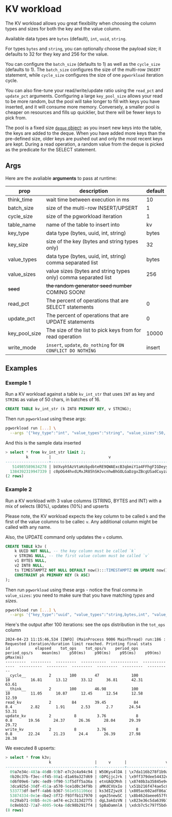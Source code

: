 # KV workload

The KV workload allows you great flexibility when choosing the column types and sizes for both the key and the value column.

Available data types are `bytes` (default), `int`, `uuid`, `string`.

For types `bytes` and `string`, you can optionally choose the payload size; it defaults to 32 for they key and 256 for the value.

You can configure the `batch_size` (defaults to 1) as well as the `cycle_size` (defaults to 1).
The `batch_size` configures the size of the multi-row `INSERT` statement, while `cycle_size` configures the size of one `pgworkload` iteration cycle.

You can also fine-tune your read/write/update ratio using the `read_pct` and `update_pct` arguments.
Configuring a large `key_pool_size` allows your read to be more random, but the pool will take longer to fill with keys you have inserted, and it will consume more memory.
Conversely, a smaller pool is cheaper on resources and fills up quicklier, but there will be fewer keys to pick from.

The pool is a fixed size [`deque` object](https://docs.python.org/3/library/collections.html#collections.deque): as you insert new keys into the table, the keys are added to the deque.
When you have added more keys than the pre-defined size, older keys are pushed out and only the most recent keys are kept.
During a read operation, a random value from the deque is picked as the predicate for the SELECT statement.

## Args

Here are the avaliable **arguments** to pass at runtime:

| prop          | description                                                    | default |
| ------------- | -------------------------------------------------------------- | ------- |
| think_time    | wait time between execution in ms                              | 10      |
| batch_size    | size of the multi-row INSERT/UPSERT                            | 1       |
| cycle_size    | size of the pgworkload iteration                               | 1       |
| table_name    | name of the table to insert into                               | kv      |
| key_type      | data type (bytes, uuid, int, string)                           | bytes   |
| key_size      | size of the key (bytes and string types only)                  | 32      |
| value_types   | data type (bytes, uuid, int, string) comma separated list      | bytes   |
| value_sizes   | value sizes (bytes and string types only) comma separated list | 256     |
| ~~seed~~      | ~~the random generator seed number~~  COMING SOON!             |         |
| read_pct      | The percent of operations that are SELECT statements           | 0       |
| update_pct    | The percent of operations that are UPDATE statements           | 0       |
| key_pool_size | The size of the list to pick keys from for read operation      | 10000   |
| write_mode    | `insert`, `update`, `do_nothing` for `ON CONFLICT DO NOTHING`  | insert  |

## Examples

### Exemple 1

Run a KV workload against a table `kv_int_str` that uses `INT` as key and `STRING` as value of 50 chars, in batches of 16.

```sql
CREATE TABLE kv_int_str (k INT8 PRIMARY KEY, v STRING);
```

Then run `pgworkload` using these args:

```bash
pgworkload run [...] \
  --args '{"key_type":"int", "value_types":"string", "value_sizes":50, "batch_size":16, "table_name":"kv_int_str"}'
```

And this is the sample data inserted

```sql
> select * from kv_int_str limit 2;                                                                          
         k         |                         v
-------------------+-----------------------------------------------------
   514985589634278 | bVXvph5AzVtaHzbpdbteRE9QWAExcB3qbmiY1a4FFhgFIGDeyy
  1384392319947339 | c0pOG44hvdLMxJR85hSHJvcnhwBhGOLGaDzgxZBcgUSadCuyza
(2 rows)
```

### Example 2

Run a KV workload with 3 value columns (STRING, BYTES and INT) with a mix of selects (80%), updates (10%) and upserts

Please note, the KV workload expects the key column to be called `k` and the first of the value columns to be callec `v`.
Any additional column might be called with any name.

Also, the UPDATE command only updates the `v` column.

```sql
CREATE TABLE k3v (
    k UUID NOT NULL, -- the key column must be called `k`
    v STRING NULL, -- the first value column must be called `v`
    v1 BYTES NULL,
    v2 INT8 NULL,
    ts TIMESTAMPTZ NOT NULL DEFAULT now():::TIMESTAMPTZ ON UPDATE now():::TIMESTAMPTZ,
    CONSTRAINT pk PRIMARY KEY (k ASC)
);
```

Then run `pgworkload` using these args - notice the final comma in `value_sizes`: you need to make sure that you have matching _types_ and _sizes_.

```bash
pgworkload run [...] \
  --args '{"key_type":"uuid", "value_types":"string,bytes,int", "value_sizes":"10,16,", "table_name":"k3v", "write_mode":"upsert", "read_pct":80, "update_pct":10}'
```

Here's the output after 100 iterations: see the ops distribution in the `tot_ops` column

```text
2024-04-23 11:15:46,534 [INFO] (MainProcess 9006 MainThread) run:186 : Requested iteration/duration limit reached. Printing final stats
id           elapsed    tot_ops    tot_ops/s    period_ops    period_ops/s    mean(ms)    p50(ms)    p90(ms)    p95(ms)    p99(ms)    pMax(ms)
---------  ---------  ---------  -----------  ------------  --------------  ----------  ---------  ---------  ---------  ---------  ----------
__cycle__          2        100        47              100            10         16.81      13.12      33.12      36.81      42.31       63.61
__think__          2        100        46.98           100            10         11.05      10.87      12.45      12.54      12.58       12.59
read_kv            2         84        39.45            84             8.4        2.82       1.91       2.53       2.7       24.54       53.31
update_kv          2          8         3.76             8             0.8       19.56      24.37      26.36      28.04      29.39       29.72
write_kv           2          8         3.76             8             0.8       22.24      21.23      24.4       26.39      27.98       28.38 
```

We executed 8 upserts:

```sql
> select * from k3v;                                                                                         
                   k                   |     v      |                 v1                 |         v2          |              ts
---------------------------------------+------------+------------------------------------+---------------------+--------------------------------
  09a7e34c-483a-46d8-93b7-e7c2c4a94c94 | W5OKys4lDA | \x7da116b278f1b9a5fb12535f68243752 | 2992646263282535785 | 2024-04-23 15:15:46.475319+00
  0b20c37b-f3ec-4f45-80a1-d1a69a327d69 | 6DPGjjcJrk | \x9ff379dee54432eec789ea886eecea94 | 2944760581257279808 | 2024-04-23 15:15:45.973856+00
  0d6f09e6-7a9c-4ed9-9f90-53f5dff5a36a | etnUAQCMnh | \x8740b3a35845e9cf4976eda52c3d76ec |  732001563447105408 | 2024-04-23 15:15:46.310024+00
  3dca925d-30df-451a-a570-9ce1d0c34f9b | aMKdCVUxIo | \x51b216f474ae5c85239f18b36a4e5355 | 2272284303391115106 | 2024-04-23 15:15:45.331872+00
  533773df-beff-4ab6-b367-561e551106cc | ks3dIZjwzX | \x805ac602adf86a71548d9188873efa0d | 4090105512421217003 | 2024-04-23 15:15:45.479441+00
  53874334-0e1e-4be2-8f72-f93ffb117970 | ogmJ5newSC | \x8b462daeee657f0a19809eaa0e31653b |  794358578559101311 | 2024-04-23 15:15:45.510974+00
  8c29ab71-00b5-4e26-a474-ec2c313d27f5 | dgL3akOzVN | \x823e36c5da639b76beb4435fc969c255 | 7197843808776724295 | 2024-04-23 15:15:45.725499+00
  8c8ebb32-72a7-4005-9c4a-8dc98b2917f4 | SpBaDamnlA | \xdcb7c5c797f5bdc69c71e27b4e27b0ff | 3046560917210849958 | 2024-04-23 15:15:46.182559+00
(8 rows)
```
